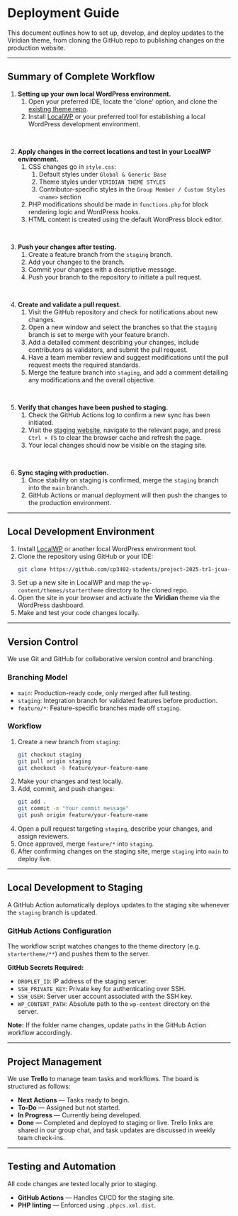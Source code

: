 # Deployment Guide

This document outlines how to set up, develop, and deploy updates to the Viridian theme, from cloning the GitHub repo to publishing changes on the production website.

---

## Summary of Complete Workflow
1. **Setting up your own local WordPress environment.**
   1. Open your preferred IDE, locate the 'clone' option, and clone the [existing theme repo](https://github.com/cp3402-students/project-2025-tr1-jcua-team6).
   2. Install [LocalWP](https://localwp.com/) or your preferred tool for establishing a local WordPress development environment.
<br>

2. **Apply changes in the correct locations and test in your LocalWP environment.**
   1. CSS changes go in `style.css`:
      1. Default styles under `Global & Generic Base`
      2. Theme styles under `VIRIDIAN THEME STYLES`
      3. Contributor-specific styles in the `Group Member / Custom Styles <name>` section
   2. PHP modifications should be made in `functions.php` for block rendering logic and WordPress hooks.
   3. HTML content is created using the default WordPress block editor.
<br>

3. **Push your changes after testing.**
   1. Create a feature branch from the `staging` branch.
   2. Add your changes to the branch.
   3. Commit your changes with a descriptive message.
   4. Push your branch to the repository to initiate a pull request.
<br>

4. **Create and validate a pull request.**
   1. Visit the GitHub repository and check for notifications about new changes.
   2. Open a new window and select the branches so that the `staging` branch is set to merge with your feature branch.
   3. Add a detailed comment describing your changes, include contributors as validators, and submit the pull request.
   4. Have a team member review and suggest modifications until the pull request meets the required standards.
   5. Merge the feature branch into `staging`, and add a comment detailing any modifications and the overall objective.
<br>

5. **Verify that changes have been pushed to staging.**
   1. Check the GitHub Actions log to confirm a new sync has been initiated.
   2. Visit the [staging website](http://209.38.89.77/), navigate to the relevant page, and press `Ctrl + F5` to clear the browser cache and refresh the page.
   3. Your local changes should now be visible on the staging site.
<br>

6. **Sync staging with production.**
   1. Once stability on staging is confirmed, merge the `staging` branch into the `main` branch.
   2. GitHub Actions or manual deployment will then push the changes to the production environment.
  
---

## Local Development Environment
1. Install [LocalWP](https://localwp.com/) or another local WordPress environment tool.
2. Clone the repository using GitHub or your IDE:
    ```bash
    git clone https://github.com/cp3402-students/project-2025-tr1-jcua-team6.git
    ```
3. Set up a new site in LocalWP and map the `wp-content/themes/startertheme` directory to the cloned repo.
4. Open the site in your browser and activate the **Viridian** theme via the WordPress dashboard.
5. Make and test your code changes locally.

---

## Version Control
We use Git and GitHub for collaborative version control and branching.

### Branching Model
- `main`: Production-ready code, only merged after full testing.
- `staging`: Integration branch for validated features before production.
- `feature/*`: Feature-specific branches made off `staging`.

### Workflow
1. Create a new branch from `staging`:
    ```bash
    git checkout staging
    git pull origin staging
    git checkout -b feature/your-feature-name
    ```
2. Make your changes and test locally.
3. Add, commit, and push changes:
    ```bash
    git add .
    git commit -m "Your commit message"
    git push origin feature/your-feature-name
    ```
4. Open a pull request targeting `staging`, describe your changes, and assign reviewers.
5. Once approved, merge `feature/*` into `staging`.
6. After confirming changes on the staging site, merge `staging` into `main` to deploy live.

---

## Local Development to Staging
A GitHub Action automatically deploys updates to the staging site whenever the `staging` branch is updated.

### GitHub Actions Configuration
The workflow script watches changes to the theme directory (e.g. `startertheme/**`) and pushes them to the server.

**GitHub Secrets Required:**
- `DROPLET_ID`: IP address of the staging server.
- `SSH_PRIVATE_KEY`: Private key for authenticating over SSH.
- `SSH_USER`: Server user account associated with the SSH key.
- `WP_CONTENT_PATH`: Absolute path to the `wp-content` directory on the server.

**Note:** If the folder name changes, update `paths` in the GitHub Action workflow accordingly.

---

## Project Management
We use **Trello** to manage team tasks and workflows. The board is structured as follows:
- **Next Actions** — Tasks ready to begin.
- **To-Do** — Assigned but not started.
- **In Progress** — Currently being developed.
- **Done** — Completed and deployed to staging or live.
Trello links are shared in our group chat, and task updates are discussed in weekly team check-ins.

---

## Testing and Automation
All code changes are tested locally prior to staging.
- **GitHub Actions** — Handles CI/CD for the staging site.
- **PHP linting** — Enforced using `.phpcs.xml.dist`.
